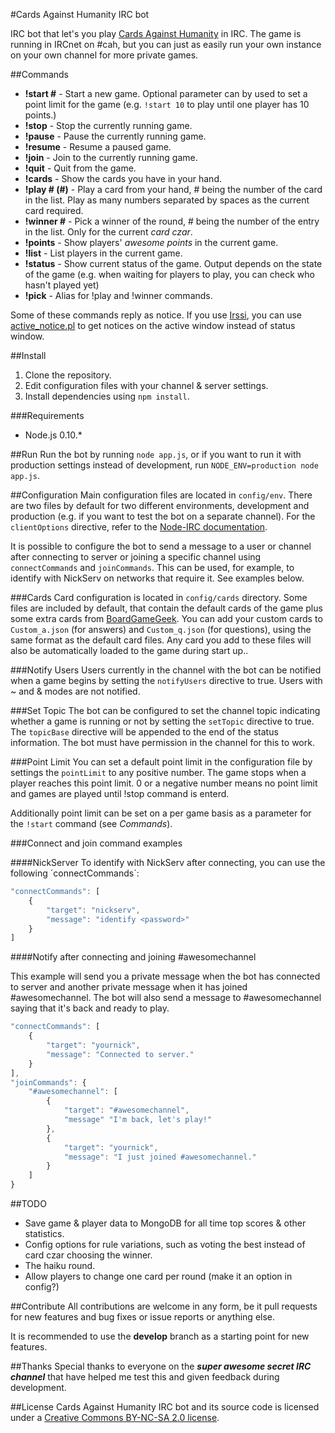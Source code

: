 #Cards Against Humanity IRC bot

IRC bot that let's you play [Cards Against Humanity](http://www.cardsagainsthumanity.com/) in IRC. The game is running in IRCnet on #cah, but you can just as easily run your own instance on your own channel for more private games.

##Commands
* **!start #** - Start a new game. Optional parameter can by used to set a point limit for the game (e.g. `!start 10` to play until one player has 10 points.)
* **!stop** - Stop the currently running game.
* **!pause** - Pause the currently running game.
* **!resume** - Resume a paused game.
* **!join** - Join to the currently running game.
* **!quit** - Quit from the game.
* **!cards** - Show the cards you have in your hand.
* **!play # (#)** - Play a card from your hand, # being the number of the card in the list. Play as many numbers separated by spaces as the current card required.
* **!winner #** - Pick a winner of the round, # being the number of the entry in the list. Only for the current *card czar*.
* **!points** - Show players' *awesome points* in the current game.
* **!list** - List players in the current game.
* **!status** - Show current status of the game. Output depends on the state of the game (e.g. when waiting for players to play, you can check who hasn't played yet)
* **!pick** - Alias for !play and !winner commands.

Some of these commands reply as notice. If you use [Irssi](http://www.irssi.org), you can use [active_notice.pl](http://scripts.irssi.org/scripts/active_notice.pl) to get notices on the active window instead of status window.

##Install
1. Clone the repository.
2. Edit configuration files with your channel & server settings.
3. Install dependencies using `npm install`.

###Requirements
* Node.js 0.10.*

##Run
Run the bot by running `node app.js`, or if you want to run it with production settings instead of development, run `NODE_ENV=production node app.js`.

##Configuration
Main configuration files are located in `config/env`. There are two files by default for two different environments, development and production (e.g. if you want to test the bot on a separate channel). For the `clientOptions` directive, refer to the [Node-IRC documentation](https://node-irc.readthedocs.org/en/latest/API.html#client).

It is possible to configure the bot to send a message to a user or channel after connecting to server or joining a specific channel using `connectCommands` and `joinCommands`. This can be used, for example, to identify with NickServ on networks that require it. See examples below.

###Cards
Card configuration is located in `config/cards` directory. Some files are included by default, that contain the default cards of the game plus some extra cards from [BoardGameGeek](http://boardgamegeek.com/). You can add your custom cards to `Custom_a.json` (for answers) and `Custom_q.json` (for questions), using the same format as the default card files. Any card you add to these files will also be automatically loaded to the game during start up..

###Notify Users
Users currently in the channel with the bot can be notified when a game begins by setting the `notifyUsers` directive to true. Users with ~ and & modes are not notified.

###Set Topic
The bot can be configured to set the channel topic indicating whether a game is running or not by setting the `setTopic` directive to true. The `topicBase` directive will be appended to the end of the status information. The bot must have permission in the channel for this to work.

###Point Limit
You can set a default point limit in the configuration file by settings the `pointLimit` to any positive number. The game stops when a player reaches this point limit. 0 or a negative number means no point limit and games are played until !stop command is enterd.

Additionally point limit can be set on a per game basis as a parameter for the `!start` command (see *Commands*).

###Connect and join command examples

####NickServer
To identify with NickServ after connecting, you can use the following ´connectCommands´:

```JavaScript
"connectCommands": [
    {
        "target": "nickserv",
        "message": "identify <password>"
    }
]
```

####Notify after connecting and joining #awesomechannel

This example will send you a private message when the bot has connected to server and another private message when it has joined #awesomechannel. The bot will also send a message to #awesomechannel saying that it's back and ready to play.

```JavaScript
"connectCommands": [
    {
        "target": "yournick",
        "message": "Connected to server."
    }
],
"joinCommands": {
	"#awesomechannel": [
		{
			"target": "#awesomechannel",
			"message" "I'm back, let's play!"
		},
		{
			"target": "yournick",
			"message": "I just joined #awesomechannel."
		}
	]
}
```
##TODO
* Save game & player data to MongoDB for all time top scores & other statistics.
* Config options for rule variations, such as voting the best instead of card czar choosing the winner.
* The haiku round.
* Allow players to change one card per round (make it an option in config?)

##Contribute
All contributions are welcome in any form, be it pull requests for new features and bug fixes or issue reports or anything else.

It is recommended to use the **develop** branch as a starting point for new features.

##Thanks
Special thanks to everyone on the ***super awesome secret IRC channel*** that have helped me test this and given feedback during development.

##License
Cards Against Humanity IRC bot and its source code is licensed under a [Creative Commons BY-NC-SA 2.0 license](http://creativecommons.org/licenses/by-nc-sa/2.0/).
